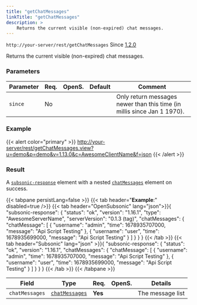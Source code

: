 ```yaml
---
title: "getChatMessages"
linkTitle: "getChatMessages"
description: >
    Returns the current visible (non-expired) chat messages.
---
```


`http://your-server/rest/getChatMessages` Since [1.2.0](../../subsonic-versions)

Returns the current visible (non-expired) chat messages.

### Parameters

| Parameter | Req. | OpenS. | Default | Comment |
| --- | --- | --- | --- | --- |
| `since` | No  |  |    | Only return messages newer than this time (in millis since Jan 1 1970). |

### Example

{{< alert color="primary" >}} <http://your-server/rest/getChatMessages.view?u=demo&p=demo&v=1.13.0&c=AwesomeClientName&f=json> {{< /alert >}}

### Result

A [`subsonic-response`](../../responses/subsonic-response) element with a nested [`chatMessages`](../../responses/chatmessages) element on success.

{{< tabpane persistLang=false >}}
{{< tab header="**Example**:" disabled=true />}}
{{< tab header="OpenSubsonic" lang="json">}}{
    "subsonic-response": {
        "status": "ok",
        "version": "1.16.1",
        "type": "AwesomeServerName",
        "serverVersion": "0.1.3 (tag)",
        "chatMessages": {
            "chatMessage": [
                {
                    "username": "admin",
                    "time": 1678935707000,
                    "message": "Api Script Testing"
                },
                {
                    "username": "user",
                    "time": 1678935699000,
                    "message": "Api Script Testing"
                }
            ]
        }
    }
}
{{< /tab >}}
{{< tab header="Subsonic" lang="json" >}}{
    "subsonic-response": {
        "status": "ok",
        "version": "1.16.1",
        "chatMessages": {
            "chatMessage": [
                {
                    "username": "admin",
                    "time": 1678935707000,
                    "message": "Api Script Testing"
                },
                {
                    "username": "user",
                    "time": 1678935699000,
                    "message": "Api Script Testing"
                }
            ]
        }
    }
}
{{< /tab >}}
{{< /tabpane >}}

| Field |  Type | Req. | OpenS. | Details |
| --- | --- | --- | --- | --- |
| `chatMessages` | [`chatMessages`](../../responses/chatmessages) | **Yes** |     | The message list |
